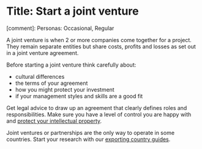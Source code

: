 # Title: Start a joint venture 
[comment]: Personas: Occasional, Regular

A joint venture is when 2 or more companies come together for a project. They remain separate entities but share costs, profits and losses as set out in a joint venture agreement. 

Before starting a joint venture think carefully about:

- cultural differences
- the terms of your agreement
- how you might protect your investment 
- if your management styles and skills are a good fit	

Get legal advice to draw up an agreement that clearly defines roles and responsibilities. Make sure you have a level of control you are happy with and [protect your intellectual property](/operations-and-compliance/what-intellectual-property-is "what intellectual property is"). 

Joint ventures or partnerships are the only way to operate in some countries. Start your research with our [exporting country guides](https://www.gov.uk/government/collections/exporting-country-guides "exporting country guides"). 
